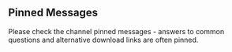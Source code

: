 ## Pinned Messages
Please check the channel pinned messages - answers to common questions and alternative download links are often pinned.

